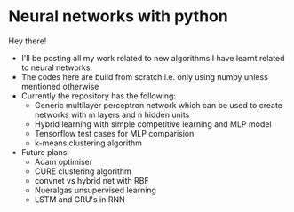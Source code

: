 # Neural networks with python
Hey there!
- I'll be posting all my work related to new algorithms I have learnt related to neural networks.
- The codes here are build from scratch i.e. only using numpy unless mentioned otherwise
- Currently the repository has the following:
    - Generic multilayer perceptron network which can be used to create networks with m layers and n hidden units
    - Hybrid learning with simple competitive learning and MLP model
    - Tensorflow test cases for MLP comparision
    - k-means clustering algorithm
- Future plans:
    - Adam optimiser
    - CURE clustering algorithm
    - convnet vs hybrid net with RBF
    - Nueralgas unsupervised learning
    - LSTM and GRU's in RNN
   

